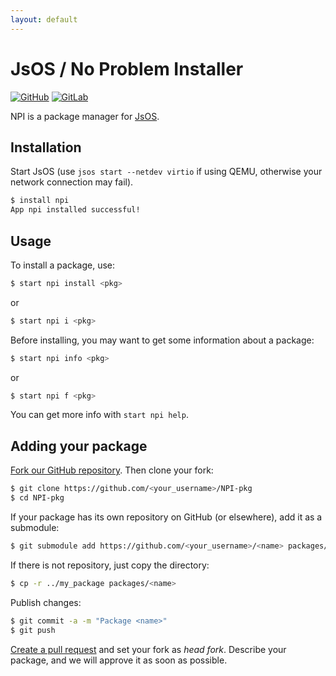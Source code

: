 ```yaml
---
layout: default
---
```

# JsOS / No Problem Installer

[![GitHub](https://img.shields.io/badge/Repository-GitHub-blue.svg)](https://github.com/JsOS-Team/NPI-pkg)
[![GitLab](https://img.shields.io/badge/Repository-GitLab-blue.svg)](https://gitlab.com/JsOS/NPI-pkg)

NPI is a package manager for [JsOS](https://github.com/JsOS-Team/JsOS).


## Installation

Start JsOS (use `jsos start --netdev virtio` if using QEMU, otherwise your network connection may fail).

```bash
$ install npi
App npi installed successful!
```


## Usage

To install a package, use:

```bash
$ start npi install <pkg>
```

or

```bash
$ start npi i <pkg>
```


Before installing, you may want to get some information about a package:

```bash
$ start npi info <pkg>
```

or

```bash
$ start npi f <pkg>
```


You can get more info with `start npi help`.


## Adding your package

[Fork our GitHub repository](https://github.com/JsOS-Team/NPI-pkg/fork). Then clone your fork:

```bash
$ git clone https://github.com/<your_username>/NPI-pkg
$ cd NPI-pkg
```

If your package has its own repository on GitHub (or elsewhere), add it as a submodule:

```bash
$ git submodule add https://github.com/<your_username>/<name> packages/<name>
```

If there is not repository, just copy the directory:

```bash
$ cp -r ../my_package packages/<name>
```

Publish changes:

```bash
$ git commit -a -m "Package <name>"
$ git push
```

[Create a pull request](https://github.com/JsOS-Team/NPI-pkg/compare) and set your fork as *head fork*. Describe your package, and we will approve it as soon as possible.